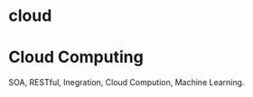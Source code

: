 # cloud

Cloud Computing
===============

SOA, RESTful, Inegration, Cloud Compution, Machine Learning.
